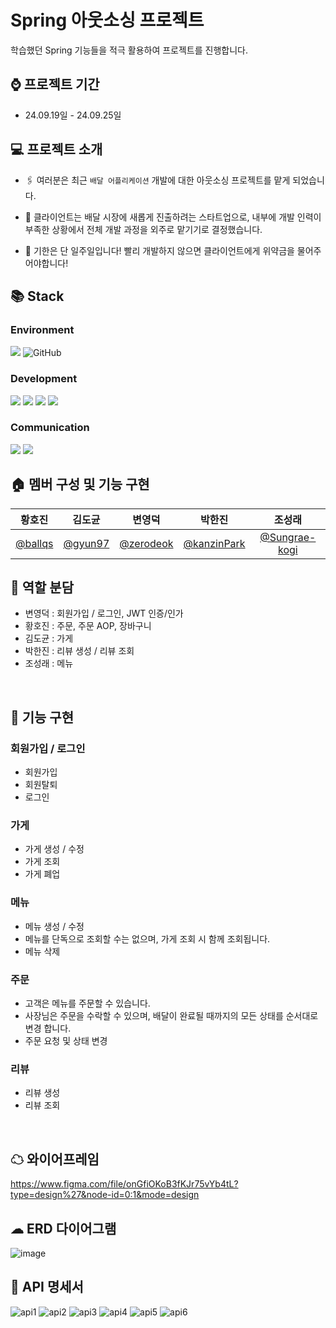 # Spring 아웃소싱 프로젝트

학습했던 Spring 기능들을 적극 활용하여 프로젝트를 진행합니다.

## ⌚ 프로젝트 기간
* 24.09.19일 - 24.09.25일

## 💻 프로젝트 소개

* 🖇️ 여러분은 최근 `배달 어플리케이션` 개발에 대한 아웃소싱 프로젝트를 맡게 되었습니다. 

* 🏁 클라이언트는 배달 시장에 새롭게 진출하려는 스타트업으로, 내부에 개발 인력이 부족한 상황에서 전체 개발 과정을 외주로 맡기기로 결정했습니다. 

* 🚨 기한은 단 일주일입니다! 빨리 개발하지 않으면 클라이언트에게 위약금을 물어주어야합니다!


## 📚 Stack
### Environment
<img src="https://img.shields.io/badge/IntelliJ-221E68?style=for-the-badge&logo=IntelliJ IDEA&logoColor=white"/> <img alt="GitHub" src ="https://img.shields.io/badge/GitHub-181717.svg?&style=for-the-badge&logo=GitHub&logoColor=white"/>

### Development
 <img src="https://img.shields.io/badge/Spring Boot-6DB33F?style=for-the-badge&logo=Spring Boot&logoColor=white"/> <img src="https://img.shields.io/badge/MySQL-4479A1?style=for-the-badge&logo=MySQL&logoColor=white"/>
 <img src="https://img.shields.io/badge/Spring JPA-6DB33F?style=for-the-badge&logo=JPA&logoColor=white"/>
 <img src="https://img.shields.io/badge/Spring JWT-FBBA00?style=for-the-badge&logo=JWT&logoColor=white"/> 

### Communication
 <img src="https://img.shields.io/badge/slack-4A154B?style=for-the-badge&logo=slack&logoColor=white"> <img src="https://img.shields.io/badge/notion-000000?style=for-the-badge&logo=notion&logoColor=white">


## 🏠 멤버 구성 및 기능 구현

| 황호진 | 김도균 | 변영덕 | 박한진 | 조성래 |
|:---:|:---:|:---:|:---:|:---:|
| [@ballqs](https://github.com/ballqs) | [@gyun97](https://github.com/gyun97) | [@zerodeok](https://github.com/zerodeok) | [@kanzinPark](https://github.com/kanzinPark) | [@Sungrae-kogi](https://github.com/Sungrae-kogi) |

## 🤝 역할 분담
* 변영덕 : 회원가입 / 로그인, JWT 인증/인가
* 황호진 : 주문, 주문 AOP, 장바구니
* 김도균 : 가게
* 박한진 : 리뷰 생성 / 리뷰 조회
* 조성래 : 메뉴
<br>

## 🚩 기능 구현

### 회원가입 / 로그인
 * 회원가입
 * 회원탈퇴
 * 로그인

### 가게
 * 가게 생성 / 수정
 * 가게 조회
 * 가게 폐업

### 메뉴
 * 메뉴 생성 / 수정
 * 메뉴를 단독으로 조회할 수는 없으며, 가게 조회 시 함께 조회됩니다.
 * 메뉴 삭제
   
### 주문
 * 고객은 메뉴를 주문할 수 있습니다.
 * 사장님은 주문을 수락할 수 있으며, 배달이 완료될 때까지의 모든 상태를 순서대로 변경 합니다.
 * 주문 요청 및 상태 변경
   
### 리뷰
 * 리뷰 생성
 * 리뷰 조회
<br>
   
## ☁ 와이어프레임
https://www.figma.com/file/onGfiOKoB3fKJr75vYb4tL?type=design%27&node-id=0:1&mode=design
## ☁ ERD 다이어그램
![image](https://github.com/user-attachments/assets/e9348aeb-368f-409b-9a30-ac0ec2709eb3)

## 📑 API 명세서
![api1](https://github.com/user-attachments/assets/833fd8bc-9e07-45e1-9c67-afd31528d644)
![api2](https://github.com/user-attachments/assets/aaee2c6d-1bf4-4208-af9d-dcf2de280e8a)
![api3](https://github.com/user-attachments/assets/d14f8c31-0fdc-48a2-85cd-74cacc7e1f63)
![api4](https://github.com/user-attachments/assets/fbc7c387-1e52-43ee-aafb-a9f094f42303)
![api5](https://github.com/user-attachments/assets/11722a4c-1971-462e-a45b-bb7f898b8fb6)
![api6](https://github.com/user-attachments/assets/fa5c22e5-856b-4aae-a806-9d33b3cba3dd)



